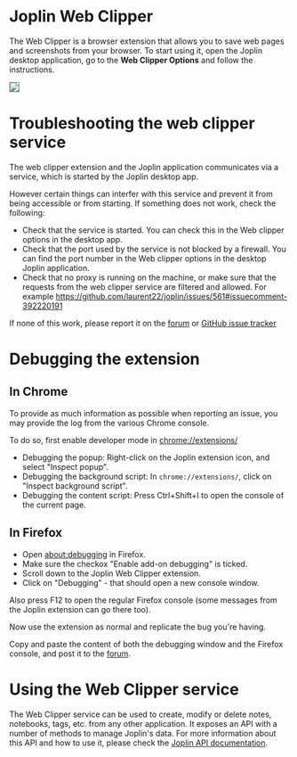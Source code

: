 # Joplin Web Clipper

The Web Clipper is a browser extension that allows you to save web pages and screenshots from your browser. To start using it, open the Joplin desktop application, go to the **Web Clipper Options** and follow the instructions.

<img src="https://joplin.cozic.net/images/WebExtensionScreenshot.png" style="max-width: 50%; border: 1px solid gray;">

# Troubleshooting the web clipper service

The web clipper extension and the Joplin application communicates via a service, which is started by the Joplin desktop app.

However certain things can interfer with this service and prevent it from being accessible or from starting. If something does not work, check the following:

- Check that the service is started. You can check this in the Web clipper options in the desktop app.
- Check that the port used by the service is not blocked by a firewall. You can find the port number in the Web clipper options in the desktop Joplin application.
- Check that no proxy is running on the machine, or make sure that the requests from the web clipper service are filtered and allowed. For example https://github.com/laurent22/joplin/issues/561#issuecomment-392220191

If none of this work, please report it on the [forum](https://discourse.joplin.cozic.net/) or [GitHub issue tracker](https://github.com/laurent22/joplin/issues)

# Debugging the extension

## In Chrome

To provide as much information as possible when reporting an issue, you may provide the log from the various Chrome console.

To do so, first enable developer mode in [chrome://extensions/](chrome://extensions/)

- Debugging the popup: Right-click on the Joplin extension icon, and select "Inspect popup".
- Debugging the background script: In `chrome://extensions/`, click on "Inspect background script".
- Debugging the content script: Press Ctrl+Shift+I to open the console of the current page.

## In Firefox

- Open [about:debugging](about:debugging) in Firefox.
- Make sure the checkox "Enable add-on debugging" is ticked.
- Scroll down to the Joplin Web Clipper extension.
- Click on "Debugging" - that should open a new console window.

Also press F12 to open the regular Firefox console (some messages from the Joplin extension can go there too).

Now use the extension as normal and replicate the bug you're having.

Copy and paste the content of both the debugging window and the Firefox console, and post it to the [forum](https://discourse.joplin.cozic.net/).

# Using the Web Clipper service

The Web Clipper service can be used to create, modify or delete notes, notebooks, tags, etc. from any other application. It exposes an API with a number of methods to manage Joplin's data. For more information about this API and how to use it, please check the [Joplin API documentation](https://joplin.cozic.net/api).
